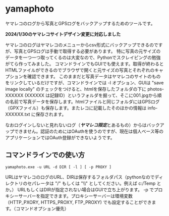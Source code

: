 # yamaphoto
ヤマレコのログから写真とGPSログをバックアップするためのツールです。

**2024/1/30のヤマレコサイトデザイン変更に対応しました**

ヤマレコのログはヤマレコのメニューからcsv形式にバックアップできるのですが、写真とGPSログは手動で取得する必要があります。
特に写真の元サイズのデータを一つ一つ取ってくるのは大変なので、Pythonでスクレイピングの勉強がてら作ってみました。
コマンドラインでもGUIでも使えます。取得が終わるとHTMLファイルができるのでブラウザで開くと元サイズの写真とそれぞれのキャプションを確認できます。
このままだと写真データはヤマレコのサイトのものをリンクしているだけですが、コマンドラインでは -l オプション、GUIは "save image locally" のチェックをつけると、htmlを保存したフォルダの下に photos-XXXXXX (XXXXXX は記録ID）というフォルダを掘って、そこに001.jpgから順の名前で写真データを保存します。htmlファイルと同じフォルダにはGPSログ（GPXファイル）も保存します。またレコに記載したそのほかの情報は info-XXXXXX.txt に保存されます。

なおログインしないと見れないログ（***ヤマレコ限定***とあるもの）からはバックアップできません。認証のためにはOAuthを使うのですが、現在は個人ベース等のアプリケーションではOAuth登録ができないようです。

## コマンドラインでの使い方

    yamaphoto.exe -u URL -d DIR [ -l ] [ -p PROXY ]

URLはヤマレコのログのURL、DIRは保存するフォルダパス（pythonなのでディレクトリのセパレータは "/" もしくは "\\\\" としてください。例えば c:/Temp とか。）
URLもしくはDIRが指定されない場合はGUIで立ち上がります。
-p でプロキシーサーバーを指定できます。プロキシーサーバーは環境変数（HTTP_PXORY, HTTPS_PROXY, FTP_PROXY) でも設定することができます。（コマンドオプション優先）
